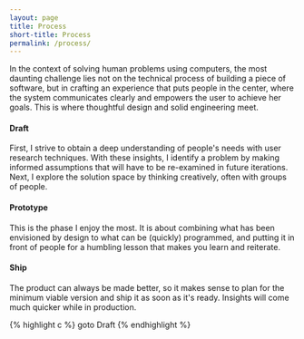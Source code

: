 ```yaml
---
layout: page
title: Process
short-title: Process
permalink: /process/
---
```


In the context of solving human problems using computers, the most daunting challenge lies not on the technical process of building a piece of software, but in crafting an experience that puts people in the center, where the system communicates clearly and empowers the user to achieve her goals. This is where thoughtful design and solid engineering meet.

#### Draft
First, I strive to obtain a deep understanding of people's needs with user research techniques. With these insights, I identify a problem by making informed assumptions that will have to be re-examined in future iterations. Next, I explore the solution space by thinking creatively, often with groups of people.

#### Prototype
This is the phase I enjoy the most. It is about combining what has been envisioned by design to what can be (quickly) programmed, and putting it in front of people for a humbling lesson that makes you learn and reiterate.

#### Ship
The product can always be made better, so it makes sense to plan for the minimum viable version and ship it as soon as it's ready. Insights will come much quicker while in production.

{% highlight c %}
goto Draft
{% endhighlight %}
